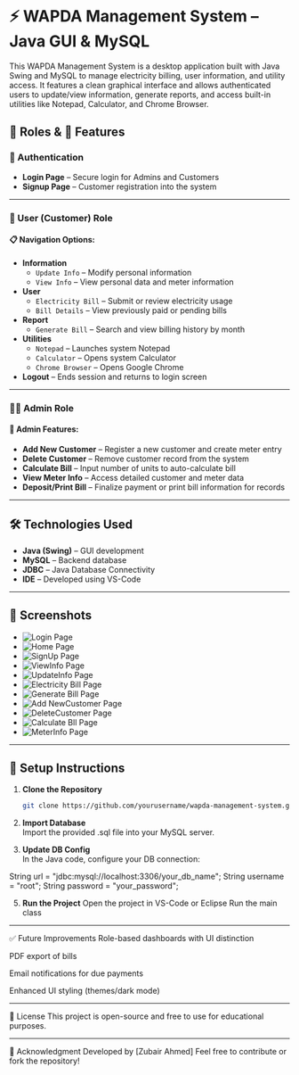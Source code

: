 # ⚡ WAPDA Management System – Java GUI & MySQL

This WAPDA Management System is a desktop application built with Java Swing and MySQL to manage electricity billing, user information, and utility access. It features a clean graphical interface and allows authenticated users to update/view information, generate reports, and access built-in utilities like Notepad, Calculator, and Chrome Browser.


## 👥 Roles & 🚀 Features

### 🔐 Authentication
- **Login Page** – Secure login for Admins and Customers
- **Signup Page** – Customer registration into the system

---

### 👤 User (Customer) Role

#### 📋 Navigation Options:
- **Information**
  - `Update Info` – Modify personal information
  - `View Info` – View personal data and meter information
- **User**
  - `Electricity Bill` – Submit or review electricity usage
  - `Bill Details` – View previously paid or pending bills
- **Report**
  - `Generate Bill` – Search and view billing history by month
- **Utilities**
  - `Notepad` – Launches system Notepad
  - `Calculator` – Opens system Calculator
  - `Chrome Browser` – Opens Google Chrome
- **Logout** – Ends session and returns to login screen

---

### 👨‍💼 Admin Role

#### 🔧 Admin Features:
- **Add New Customer** – Register a new customer and create meter entry
- **Delete Customer** – Remove customer record from the system
- **Calculate Bill** – Input number of units to auto-calculate bill
- **View Meter Info** – Access detailed customer and meter data
- **Deposit/Print Bill** – Finalize payment or print bill information for records

---

## 🛠️ Technologies Used

- **Java (Swing)** – GUI development
- **MySQL** – Backend database
- **JDBC** – Java Database Connectivity
- **IDE** – Developed using VS-Code

---

## 📸 Screenshots

- ![Login Page]()
- ![Home Page]()
- ![SignUp Page]()
- ![ViewInfo Page]() 
- ![UpdateInfo Page]()
- ![Electricity Bill Page]()
- ![Generate Bill Page]()
- ![Add NewCustomer Page]() 
- ![DeleteCustomer Page]()
- ![Calculate Bll Page]()
- ![MeterInfo Page]()


---

## 🧩 Setup Instructions

1. **Clone the Repository**
   ```bash
   git clone https://github.com/yourusername/wapda-management-system.git
   

2. **Import Database**  
  Import the provided .sql file into your MySQL server.
  

3. **Update DB Config**  
  In the Java code, configure your DB connection:

  String url = "jdbc:mysql://localhost:3306/your_db_name";
  String username = "root";
  String password = "your_password";

5. **Run the Project**
  Open the project in VS-Code or Eclipse
  Run the main class


---

✅ Future Improvements
Role-based dashboards with UI distinction

PDF export of bills

Email notifications for due payments

Enhanced UI styling (themes/dark mode)


---

📄 License
This project is open-source and free to use for educational purposes.


---

🙌 Acknowledgment
Developed by [Zubair Ahmed]
Feel free to contribute or fork the repository!

